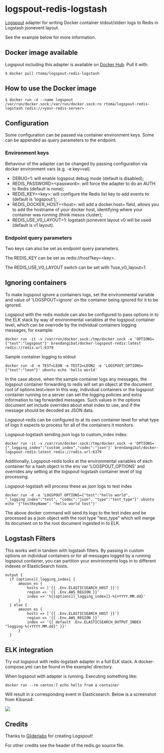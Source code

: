 # logspout-redis-logstash
[Logspout](https://github.com/gliderlabs/logspout) adapter for writing Docker container stdout/stderr logs to Redis in Logstash jsonevent layout.

See the example below for more information.


## Docker image available

Logspout including this adapter is available on [Docker Hub](https://registry.hub.docker.com/u/rtoma/logspout-redis-logstash/). Pull it with:

```
$ docker pull rtoma/logspout-redis-logstash
```

## How to use the Docker image

```
$ docker run -d --name logspout /var/run/docker.sock:/var/run/docker.sock:ro rtoma/logspout-redis-logstash redis://<your-redis-server>
```

## Configuration

Some configuration can be passed via container environment keys. Some can be appended as query parameters to the endpoint.


### Environment keys

Behaviour of the adapter can be changed by passing configuration via docker environment vars (e.g. -e key=val).

- DEBUG=1: will enable logspout debug mode (default is disabled);
- REDIS\_PASSWORD=\<password\>: will force the adapter to do an AUTH to Redis (default is none);
- REDIS\_KEY=\<key\>: will configure the Redis list key to add events to (default is 'logspout');
- REDIS\_DOCKER\_HOST=\<host\>: will add a docker.host=<host> field, allows you to add the hostname of your docker host, identifying where your container was running (think mesos cluster);
- REDIS\_USE\_V0\_LAYOUT=1: logstash jsonevent layout v0 will be used (default is v1 layout).

### Endpoint query parameters

Two keys can also be set as endpoint query parameters.

The REDIS\_KEY can be set as redis://host?key=\<key\>.

The REDIS\_USE\_V0\_LAYOUT switch can be set with ?use\_v0\_layout=1


## Ignoring containers
To make logspout ignore a containers logs, set the environmental variable and value of 'LOGSPOUT=ignore' on the container being ignored for it to be ignored.

Logspout with the redis module can also be configured to pass options in to the ELK stack by way of environmental variables at the logspout container level, which can be overrode by the individual containers logging messages, for example:
```
docker run -it -v /var/run/docker.sock:/tmp/docker.sock -e 'OPTIONS={"test":"logspout"}' brendangibat/docker-logspout-redis:latest redis://redis.url:6379
```

Sample container logging to stdout
```
docker run -d -e TEST=LEON -e TEST2=LEON2 -e 'LOGSPOUT_OPTIONS={"test":"leon"}' ubuntu echo 'hello world'
```

In the case above, when the sample container logs any messages, the logspout container forwarding to redis will set an object at the document root of options.test=leon
In this way, individual containers or the logspout container running on a server can set the logging policies and extra information to tag forwarded messages. Such values in the options document set include overrides about what index to use, and if the message should be decoded as JSON data.

Logspout-redis can be configured to at its own container level for what type of logs it expects to process for all of the containers it monitors.

Logspout-logstash sending json logs to custom_index index:

```
docker run -it -v /var/run/docker.sock:/tmp/docker.sock -e 'OPTIONS={"_logging_index":"custom_index","codec":"json"}' brendangibat/docker-logspout-redis:latest redis://redis.url:6379
```

Additionally, Logspout-redis looks at the environmental variables of each container for a hash object in the env var 'LOGSPOUT_OPTIONS' and overrides any setting at the logspout-logstash container level of log processing.

Logspout-logstash will process these as json logs to test index

```
docker run -d -e 'LOGSPOUT_OPTIONS={"test":"hello world", "_logging_index":"test", "codec":"json", "type":"test_type"}' ubuntu echo '{"testKeyName": "hello world test"}'
```

The above docker command will send its logs to the test index and be processed as a json object with the root type "test_type" which will merge its document on to the root document ingested in to ELK.


## Logstash Filters

This works well in tandem with logstash filters. By passing in custom options on individual containers or for all messages logged by a running logspout container, you can partition your environments logs in to different indexes or ElasticSearch hosts.

```
output {
  if [options][_logging_index] {
      amazon_es {
          hosts => ['{{ .Env.ELASTICSEARCH_HOST }}']
          region => '{{ .Env.AWS_REGION }}'
          index => '%{[options][_logging_index]}-%{+YYYY.MM.dd}'
      }
  } else {
      amazon_es {
          hosts => ['{{ .Env.ELASTICSEARCH_HOST }}']
          region => '{{ .Env.AWS_REGION }}'
          index => '{{ default .Env.ELASTICSEARCH_OUTPUT_INDEX "logging-%{+YYYY.MM.dd}" }}'
      }
  }
```

## ELK integration

Try out logspout with redis-logstash adapter in a full ELK stack. A docker-compose.yml can be found in the example/ directory.

When logspout with adapter is running. Executing something like:

```
docker run --rm centos:7 echo hello from a container
```

Will result in a corresponding event in Elasticsearch. Below is a screenshot from Kibana4:

![](event-in-k4.png)


## Credits

Thanks to [Gliderlabs](https://github.com/gliderlabs) for creating Logspout!

For other credits see the header of the redis.go source file.
